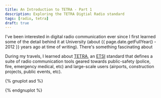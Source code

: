 ```yaml
---
title: An Introduction to TETRA - Part 1
description: Exploring the TETRA Digtial Radio standard
tags: [radio, tetra]
draft: true
---
```


I've been interested in digital radio communication ever since I first learned some of the detail behind it at University (about {{ page.date.getFullYear() - 2012 }} years ago at time of writing). There's something fascinating about

During my travels, I learned about [TETRA](https://www.etsi.org/technologies/tetra), an [ETSI](https://www.etsi.org/) standard that defines a suite of radio communication tools geared towards public-safety (police, fire, emergency medical, etc) and large-scale users (airports, construction projects, public events, etc).

{% gnuplot asd %}


{% endgnuplot %}

